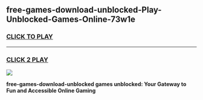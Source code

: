
## free-games-download-unblocked-Play-Unblocked-Games-Online-73w1e
<h3>
<a href="https://premium76.site?title=free-games-download-unblocked&ref=25A">CLICK TO PLAY</a></h3>
<hr>

<h3>
<a href="https://premium76.site?title=free-games-download-unblocked&ref=25A">CLICK 2 PLAY</a>
  
</h3>

<a href="https://premium76.site?title=free-games-download-unblocked&ref=25A"><img src="https://clearcache.store/games.png"></a>


**free-games-download-unblocked games unblocked: Your Gateway to Fun and Accessible Online Gaming**

